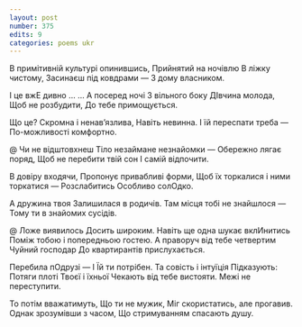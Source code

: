 ```yaml
---
layout: post
number: 375
edits: 9
categories: poems ukr
---
```


В примітивній культурі опинившись, 
Прийнятий на ночівлю
В ліжку чистому, 
Засинаєш під ковдрами —
З дому власником.

І це вжЕ дивно …
… А посеред ночі
З вільного боку
ДІвчина молода,
Щоб не розбудити, 
До тебе примощується.

Що це? 
Скромна і ненав’язлива,
Навіть невинна.
І їй переспати треба — 
По-можливості комфортно.

@
Чи не відштовхнеш
Тіло незаймане незнайомки —
Обережно лягає поряд, 
Щоб не перебити твій сон 
І самій відпочити. 

В довіру входячи,
Пропонує привабливі форми,
Щоб їх торкалися і ними торкатися —
Розслабитись 
Особливо солОдко.

А дружина твоя 
Залишилася в родичів.
Там місця тобі не знайшлося — 
Тому ти в знайомих сусідів.

@
Ложе виявилось
Досить широким.
Навіть ще одна шукає вклИнитись
Поміж тобою і попередньою гостею.
А праворуч від тебе четвертим 
Чуйний господар 
До квартирантів прислухається. 

Перебила пОдрузі —
І Їй ти потрібен. 
Та совість і інтуїція 
Підказують:
Потяги плоті 
Твоєї і їхньої
Чекають від тебе вистояти.
Межі не переступити. 

То потім вважатимуть, 
Що ти не мужик,
Міг скористатись, але прогавив.
Однак зрозумівши з часом,
Що стримуванням спасають душу.
